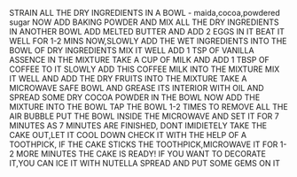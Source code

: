 STRAIN ALL THE DRY INGREDIENTS IN A BOWL - maida,cocoa,powdered sugar
NOW ADD BAKING POWDER AND MIX ALL THE DRY INGREDIENTS
IN ANOTHER BOWL ADD MELTED BUTTER AND ADD 2 EGGS IN IT 
BEAT IT WELL FOR 1-2 MINS
NOW,SLOWLY ADD THE WET INGREDIENTS INTO THE BOWL OF DRY INGREDIENTS
MIX IT WELL
ADD 1 TSP OF VANILLA ASSENCE IN THE MIXTURE
TAKE A CUP OF MILK AND ADD 1 TBSP OF COFFEE TO IT
SLOWLY ADD THIS COFFEE MILK INTO THE MIXTURE
MIX IT WELL AND ADD THE DRY FRUITS INTO THE MIXTURE
TAKE A MICROWAVE SAFE BOWL AND GREASE ITS INTERIOR WITH OIL AND SPREAD SOME DRY COCOA POWDER IN THE BOWL
NOW ADD THE MIXTURE INTO THE BOWL
TAP THE BOWL 1-2 TIMES TO REMOVE ALL THE AIR BUBBLE
PUT THE BOWL INSIDE THE MICROWAVE AND SET IT FOR 7 MINUTES
AS 7 MINUTES ARE FINISHED, DONT IMIDIETELY TAKE THE CAKE OUT,LET IT COOL DOWN
CHECK IT WITH THE HELP OF A TOOTHPICK,
IF THE CAKE STICKS THE TOOTHPICK,MICROWAVE IT FOR 1-2 MORE MINUTES
THE CAKE IS READY!
IF YOU WANT TO DECORATE IT,YOU CAN ICE IT WITH NUTELLA SPREAD AND PUT SOME GEMS ON IT